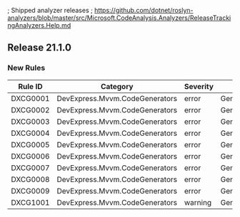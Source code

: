 ﻿; Shipped analyzer releases
; https://github.com/dotnet/roslyn-analyzers/blob/master/src/Microsoft.CodeAnalysis.Analyzers/ReleaseTrackingAnalyzers.Help.md

## Release 21.1.0

### New Rules
Rule ID | Category | Severity | Notes
--------|----------|----------|-------
DXCG0001 | DevExpress.Mvvm.CodeGenerators | error | GeneratorDiagnostics
DXCG0002 | DevExpress.Mvvm.CodeGenerators | error | GeneratorDiagnostics
DXCG0003 | DevExpress.Mvvm.CodeGenerators | error | GeneratorDiagnostics
DXCG0004 | DevExpress.Mvvm.CodeGenerators | error | GeneratorDiagnostics
DXCG0005 | DevExpress.Mvvm.CodeGenerators | error | GeneratorDiagnostics
DXCG0006 | DevExpress.Mvvm.CodeGenerators | error | GeneratorDiagnostics
DXCG0007 | DevExpress.Mvvm.CodeGenerators | error | GeneratorDiagnostics
DXCG0008 | DevExpress.Mvvm.CodeGenerators | error | GeneratorDiagnostics
DXCG0009 | DevExpress.Mvvm.CodeGenerators | error | GeneratorDiagnostics
DXCG1001 | DevExpress.Mvvm.CodeGenerators | warning | GeneratorDiagnostics
